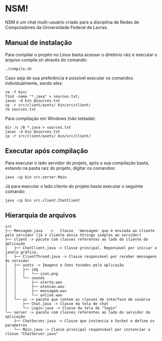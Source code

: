 
# NSM!

NSM é um chat multi-usuário criado para a disciplina de Redes de Computadores da Universidade Federal de Lavras.

## Manual de instalação
Para compilar o projeto no Linux basta acessar o diretório raiz e executar o arquivo compile.sh  através do comando: 
```
./compile.sh
```

Caso seja de sua preferência é possível executar os comandos individualmente, sendo eles:
```
rm -f bin/
find -name "*.java" > sources.txt;
javac -d bin @sources.txt
cp -r src/client/asets/ bin/src/client/
rm sources.txt
```
Para compilação em Windows (não testada):

```
dir /s /B *.java > sources.txt
javac -d bin @sources.txt
cp -r src/client/asets/ bin/src/client/
```
## Executar após compilação

Para executar o lado servidor do projeto, após a sua compilação basta, estando na pasta raiz do projeto, digitar os comandos:
```
java -cp bin src.server.Main
```

Já para executar o lado cliente do projeto basta executar o seguinte comando:
```
java -cp bin src.client.ChatClient
```

## Hierarquia de arquivos
```
src
├── Mensagem.java   ->   Classe  'mensagem' que é enviada ao cliente pelo servidor (já o cliente envia Strings simples ao servidor)
├── client -> pacote com classes referentes ao lado do cliente da aplicação
│   ├── ChatClient.java -> Classe principal. Reponsável por iniciar a janela gráfica.
│   ├── ClientThread.java -> Classe responsável por receber mensagens do servidor 
│   ├── asets -> Imagens e Sons tocados pela aplicação
│   │   ├── img
│   │   │   └── icon.png
│   │   └── sounds
│   │       ├── alerta.wav
│   │       ├── atencao.wav
│   │       ├── mensagem.wav
│   │       └── online.wav
│   └── ui -> pacote que contem as classes de interface de usuário
│       ├── Chat.java -> Classe da tela de chat 
│       └── Login.java -> Classe da tela de "login"
└── server -> pacote com classes referentes ao lado do servidor da aplicação
    ├── ChatServer.java -> Classe que instancia o Socket e define os parametros
    └── Main.java -> Classe principal responsável por instanciar a classe "ChatServer.java"
```